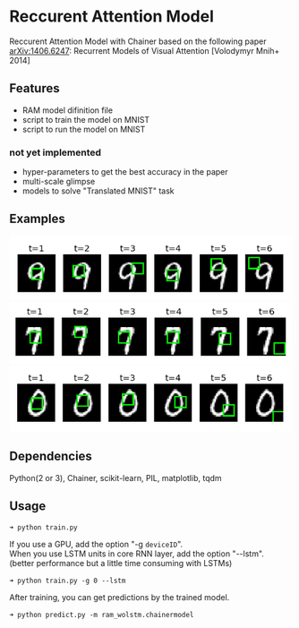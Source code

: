 # Reccurent Attention Model

Reccurent Attention Model with Chainer based on the following paper  
[arXiv:1406.6247](http://arxiv.org/abs/1406.6247): Recurrent Models of Visual Attention [Volodymyr Mnih+ 2014]  

## Features  

* RAM model difinition file  
* script to train the model on MNIST  
* script to run the model on MNIST  

### not yet implemented  

* hyper-parameters to get the best accuracy in the paper  
* multi-scale glimpse  
* models to solve "Translated MNIST" task  

## Examples  
![Ex.1](figure/ex1.png)
![Ex.2](figure/ex2.png)
![Ex.3](figure/ex3.png)

## Dependencies  
Python(2 or 3), Chainer, scikit-learn, PIL, matplotlib, tqdm  

## Usage  

```shellsession
➜ python train.py   
```

If you use a GPU, add the option "-g `deviceID`".  
When you use LSTM units in core RNN layer, add the option "--lstm".  
(better performance but a little time consuming with LSTMs)  

```shellsession
➜ python train.py -g 0 --lstm  
```

After training, you can get predictions by the trained model.  

```shellsession
➜ python predict.py -m ram_wolstm.chainermodel  
```
